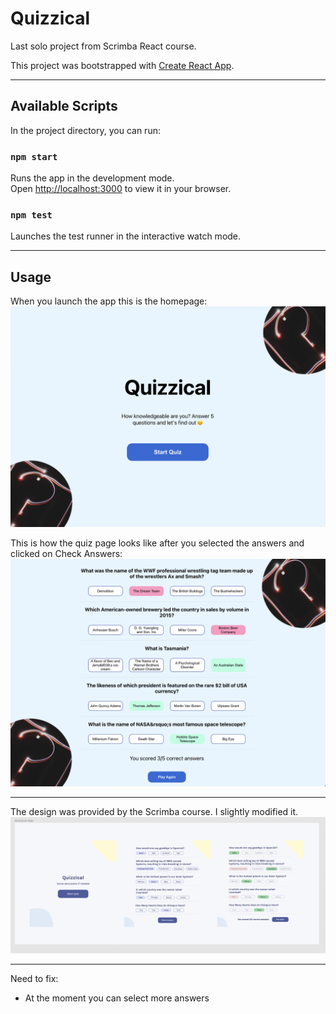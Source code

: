 # Quizzical

Last solo project from Scrimba React course.

This project was bootstrapped with [Create React App](https://github.com/facebook/create-react-app).

---
## Available Scripts

In the project directory, you can run:

### `npm start`

Runs the app in the development mode.\
Open [http://localhost:3000](http://localhost:3000) to view it in your browser.

### `npm test`

Launches the test runner in the interactive watch mode.

---
## Usage

When you launch the app this is the homepage:
![Homepage](src/images/quizzical_homepage.png)


This is how the quiz page looks like after you selected the answers and clicked on Check Answers:
![Quiz Page](src/images/quizzical_result_page.png)

---

The design was provided by the Scrimba course. I slightly modified it.
![Figma Design](src/images/figma_design.png)

---
Need to fix:  
- At the moment you can select more answers